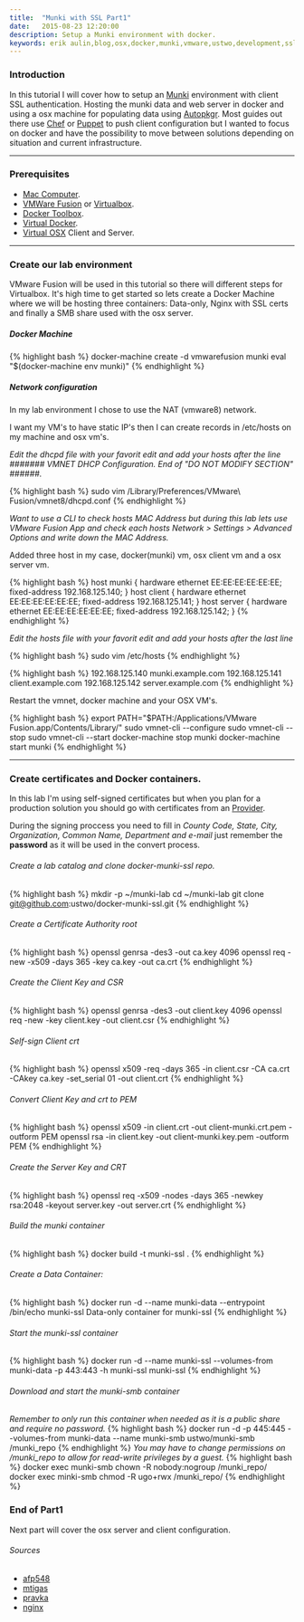 ```yaml
---
title:  "Munki with SSL Part1"
date:   2015-08-23 12:20:00
description: Setup a Munki environment with docker.
keywords: erik aulin,blog,osx,docker,munki,vmware,ustwo,development,ssl
---
```


### Introduction
In this tutorial I will cover how to setup an [Munki](https://www.munki.org/munki) environment with client SSL authentication. Hosting the munki data and web server in docker and using a osx machine for populating data using [Autopkgr](https://github.com/lindegroup/autopkgr). Most guides out there use [Chef](https://www.chef.io) or [Puppet](https://puppetlabs.com) to push client configuration but I wanted to focus on docker and have the possibility to move between solutions depending on situation and current infrastructure.

***

### Prerequisites
* [Mac Computer](http://www.apple.com/mac/).
* [VMWare Fusion](http://www.vmware.com/products/fusion) or [Virtualbox](https://www.virtualbox.org).
* [Docker Toolbox](https://www.docker.com/toolbox).
* [Virtual Docker](https://docs.docker.com/machine).
* [Virtual OSX](http://kb.vmware.com/selfservice/search.do?cmd=displayKC&docType=kc&docTypeID=DT_KB_1_1&externalId=2082109#) Client and Server.

***

### Create our lab environment
VMware Fusion will be used in this tutorial so there will different steps for Virtualbox. It's high time to get started so lets create a Docker Machine where we will be hosting three containers: Data-only, Nginx with SSL certs and finally a SMB share used with the osx server.

##### Docker Machine
{% highlight bash %}
docker-machine create -d vmwarefusion munki
eval "$(docker-machine env munki)"
{% endhighlight %}

##### Network configuration
In my lab environment I chose to use the NAT (vmware8) network.


I want my VM's to have static IP's then I can create records in /etc/hosts on my machine and osx vm's.

*Edit the dhcpd file with your favorit edit and add your hosts after the line ####### VMNET DHCP Configuration. End of "DO NOT MODIFY SECTION" ######.*

{% highlight bash %}
sudo vim /Library/Preferences/VMware\ Fusion/vmnet8/dhcpd.conf
{% endhighlight %}

*Want to use a CLI to check hosts MAC Address but during this lab lets use VMware Fusion App and check each hosts Network > Settings > Advanced Options and write down the MAC Address.*

Added three host in my case, docker(munki) vm, osx client vm and a osx server vm.

{% highlight bash %}
host munki {
    hardware ethernet EE:EE:EE:EE:EE:EE;
    fixed-address 192.168.125.140;
}
host client {
    hardware ethernet EE:EE:EE:EE:EE:EE;
    fixed-address 192.168.125.141;
}
host server {
    hardware ethernet EE:EE:EE:EE:EE:EE;
    fixed-address 192.168.125.142;
}
{% endhighlight %}

*Edit the hosts file with your favorit edit and add your hosts after the last line*

{% highlight bash %}
sudo vim /etc/hosts
{% endhighlight %}

{% highlight bash %}
192.168.125.140 munki.example.com
192.168.125.141	client.example.com
192.168.125.142 server.example.com
{% endhighlight %}

Restart the vmnet, docker machine and your OSX VM's.

{% highlight bash %}
export PATH="$PATH:/Applications/VMware Fusion.app/Contents/Library/"
sudo vmnet-cli --configure
sudo vmnet-cli --stop
sudo vmnet-cli --start
docker-machine stop munki
docker-machine start munki
{% endhighlight %}

***

### Create certificates and Docker containers.

In this lab I'm using self-signed certificates but when you plan for a production solution you should go with certificates from an [Provider](https://en.wikipedia.org/wiki/Certificate_authority#Providers).


During the signing proccess you need to fill in *County Code, State, City, Organization, Common Name, Department and e-mail* just remember the **password** as it will be used in the convert process.

###### Create a lab catalog and clone docker-munki-ssl repo.
{% highlight bash %}
mkdir -p ~/munki-lab
cd ~/munki-lab
git clone git@github.com:ustwo/docker-munki-ssl.git
{% endhighlight %}

###### Create a Certificate Authority root
{% highlight bash %}
openssl genrsa -des3 -out ca.key 4096
openssl req -new -x509 -days 365 -key ca.key -out ca.crt
{% endhighlight %}

###### Create the Client Key and CSR
{% highlight bash %}
openssl genrsa -des3 -out client.key 4096
openssl req -new -key client.key -out client.csr
{% endhighlight %}

###### Self-sign Client crt
{% highlight bash %}
openssl x509 -req -days 365 -in client.csr -CA ca.crt -CAkey ca.key -set_serial 01 -out client.crt
{% endhighlight %}

###### Convert Client Key and crt to PEM
{% highlight bash %}
openssl x509 -in client.crt -out client-munki.crt.pem -outform PEM
openssl rsa -in client.key -out client-munki.key.pem -outform PEM
{% endhighlight %}

###### Create the Server Key and CRT
{% highlight bash %}
openssl req -x509 -nodes -days 365 -newkey rsa:2048 -keyout server.key -out server.crt
{% endhighlight %}

###### Build the munki container
{% highlight bash %}
docker build -t munki-ssl .
{% endhighlight %}

###### Create a Data Container:
{% highlight bash %}
docker run -d --name munki-data --entrypoint /bin/echo munki-ssl Data-only container for munki-ssl
{% endhighlight %}

###### Start the munki-ssl container
{% highlight bash %}
docker run -d --name munki-ssl --volumes-from munki-data -p 443:443 -h munki-ssl munki-ssl
{% endhighlight %}

###### Download and start the munki-smb container
*Remember to only run this container when needed as it is a public share and require no password.*
{% highlight bash %}
docker run -d -p 445:445 --volumes-from munki-data --name munki-smb ustwo/munki-smb /munki_repo
{% endhighlight %}
*You may have to change permissions on /munki_repo to allow for read-write privileges by a guest.*
{% highlight bash %}
docker exec munki-smb chown -R nobody:nogroup /munki_repo/
docker exec minki-smb chmod -R ugo+rwx /munki_repo/
{% endhighlight %}

### End of Part1

Next part will cover the osx server and client configuration.

###### Sources

* [afp548](https://www.afp548.com/2015/01/22/building-munki-with-docker)
* [mtigas](https://gist.github.com/mtigas/952344)
* [pravka](https://pravka.net/nginx-mutual-auth)
* [nginx](http://wiki.nginx.org/FullExample)
